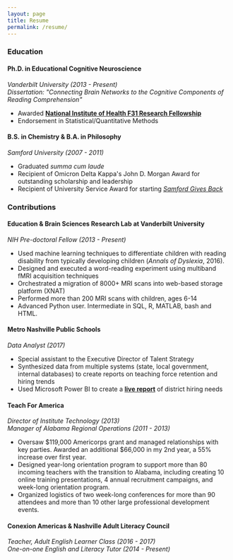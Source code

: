 ```yaml
---
layout: page
title: Resume
permalink: /resume/
---
```


### Education
#### Ph.D. in Educational Cognitive Neuroscience
*Vanderbilt University (2013 - Present)*  
*Dissertation: "Connecting Brain Networks to the Cognitive Components of Reading Comprehension"*  
- Awarded **[National Institute of Health F31 Research Fellowship](https://projectreporter.nih.gov/project_info_description.cfm?aid=9328269&icde=35806628)**
- Endorsement in Statistical/Quantitative Methods

#### B.S. in Chemistry & B.A. in Philosophy
*Samford University (2007 - 2011)*
- Graduated *summa cum laude*
- Recipient of Omicron Delta Kappa's John D. Morgan Award for outstanding scholarship and leadership
- Recipient of University Service Award for starting *[Samford Gives Back](https://www.samford.edu/mann-center-for-ethics-and-leadership/events/Samford-Gives-Back)*

### Contributions
#### Education & Brain Sciences Research Lab at Vanderbilt University
*NIH Pre-doctoral Fellow (2013 - Present)*
- Used machine learning techniques to differentiate children with reading disability from typically developing children (*Annals of Dyslexia*, 2016).
- Designed and executed a word-reading experiment using multiband fMRI acquisition techniques
- Orchestrated a migration of 8000+ MRI scans into web-based storage platform (XNAT)
- Performed more than 200 MRI scans with children, ages 6-14
- Advanced Python user. Intermediate in SQL, R, MATLAB, bash and HTML.

#### Metro Nashville Public Schools
*Data Analyst (2017)*
- Special assistant to the Executive Director of Talent Strategy
- Synthesized data from multiple systems (state, local government, internal databases) to create reports on teaching force retention and hiring trends
- Used Microsoft Power BI to create a **[live report](https://app.powerbi.com/view?r=eyJrIjoiZWVhMmIxMjUtOGM1Yi00MzQ4LWE4M2UtMzVlODA4N2NkNTVmIiwidCI6ImM2ODI4MjU3LTY0MTAtNDA3ZS1iNTU3LWI1ZGM3MjExZGU1NSIsImMiOjN9)** of district hiring needs 

#### Teach For America
*Director of Institute Technology  (2013)*  
*Manager of Alabama Regional Operations  (2011 - 2013)*
- Oversaw $119,000 Americorps grant and managed relationships with key parties. Awarded an additional $66,000 in my 2nd year, a 55% increase over first year.
- Designed year-long orientation program to support more than 80 incoming teachers with the transition to Alabama, including creating 10 online training presentations, 4 annual recruitment campaigns, and week-long orientation program.
- Organized logistics of two week-long conferences for more than 90 attendees and more than 10 other large professional development events.

#### Conexion Americas & Nashville Adult Literacy Council		
*Teacher, Adult English Learner Class (2016 - 2017)*  
*One-on-one English and Literacy Tutor (2014 - Present)*
